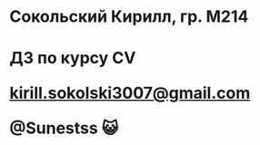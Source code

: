 <h1>Сокольский Кирилл, гр. М214<h1>

ДЗ по курсу CV

kirill.sokolski3007@gmail.com

@Sunestss :smiley_cat:

